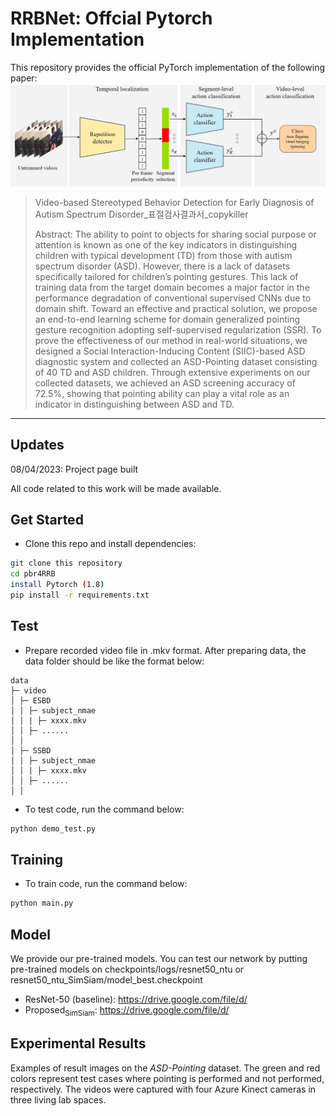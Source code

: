 # RRBNet: Offcial Pytorch Implementation



This repository provides the official PyTorch implementation of the following paper:
<img src="fig_architecture.png" width="800">

> Video-based Stereotyped Behavior Detection for Early Diagnosis of Autism Spectrum Disorder_표절검사결과서_copykiller
>
> Abstract: The ability to point to objects for sharing social purpose or attention is known as one of the key indicators in distinguishing children with typical development (TD) from those with autism spectrum disorder (ASD). However, there is a lack of datasets specifically tailored for children’s pointing gestures. This lack of training data from the target domain becomes a major factor in the performance degradation of conventional supervised CNNs due to domain shift. Toward an effective and practical solution, we propose an end-to-end learning scheme for domain generalized pointing gesture recognition adopting self-supervised regularization (SSR). To prove the effectiveness of our method in real-world situations, we designed a Social Interaction-Inducing Content (SIIC)-based ASD diagnostic system and collected an ASD-Pointing dataset consisting of 40 TD and ASD children. Through extensive experiments on our collected datasets, we achieved an ASD screening accuracy of 72.5%, showing that pointing ability can play a vital role as an indicator in distinguishing between ASD and TD.

---

## Updates
08/04/2023: Project page built

All code related to this work will be made available. 

## Get Started
- Clone this repo and install dependencies:
```bash
git clone this repository
cd pbr4RRB
install Pytorch (1.8)
pip install -r requirements.txt
```

## Test
- Prepare recorded video file in .mkv format.
After preparing data, the data folder should be like the format below:

```
data
├─ video
│ ├─ ESBD    
│ │ ├─ subject_nmae
│ │ | ├─ xxxx.mkv
│ │ ├─ ......
│ │
│ ├─ SSBD    
│ │ ├─ subject_nmae
│ │ | ├─ xxxx.mkv
│ │ ├─ ......
│ │

```

- To test code, run the command below:
```python
python demo_test.py 
```

## Training
- To train code, run the command below:
```python
python main.py 
```

## Model

We provide our pre-trained models. 
You can test our network by putting pre-trained models on checkpoints/logs/resnet50_ntu or resnet50_ntu_SimSiam/model_best.checkpoint

- ResNet-50 (baseline): https://drive.google.com/file/d/
- Proposed<sub>SimSiam</sub>: https://drive.google.com/file/d/



## Experimental Results

Examples of result images on the *ASD-Pointing* dataset. The green and red colors represent test cases where pointing is performed
and not performed, respectively. The videos were captured with four Azure Kinect cameras in three living lab spaces.

<!--<img src="fig_result.png" width="1000">-->
